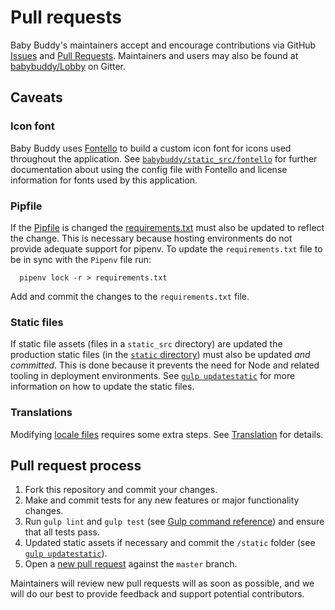 # Pull requests

Baby Buddy's maintainers accept and encourage contributions via GitHub [Issues](https://github.com/babybuddy/babybuddy/issues)
and [Pull Requests](https://github.com/babybuddy/babybuddy/pulls). Maintainers
and users may also be found at [babybuddy/Lobby](https://gitter.im/babybuddy/Lobby)
on Gitter.

## Caveats

### Icon font

Baby Buddy uses [Fontello](https://fontello.com/) to build a custom icon font
for icons used throughout the application. See [`babybuddy/static_src/fontello`](https://github.com/babybuddy/babybuddy/tree/master/babybuddy/static_src/fontello)
for further documentation about using the config file with Fontello and license
information for fonts used by this application.

### Pipfile

If the [Pipfile](https://github.com/babybuddy/babybuddy/tree/master/Pipfile) is changed
the [requirements.txt](https://github.com/babybuddy/babybuddy/tree/master/requirements.txt)
must also be updated to reflect the change. This is necessary because hosting environments
do not provide adequate support for pipenv. To update the `requirements.txt` file to be in
sync with the `Pipenv` file run:

      pipenv lock -r > requirements.txt

Add and commit the changes to the `requirements.txt` file.

### Static files

If static file assets (files in a `static_src` directory) are updated the production
static files (in the [`static` directory](https://github.com/babybuddy/babybuddy/tree/master/static))
must also be updated *and committed*. This is done because it prevents the need for Node
and related tooling in deployment environments. See [`gulp updatestatic`](gulp-command-reference.md#updatestatic)
for more information on how to update the static files.

### Translations

Modifying [locale files](https://github.com/babybuddy/babybuddy/tree/master/locale)
requires some extra steps. See [Translation](translation.md) for details.

## Pull request process

1. Fork this repository and commit your changes.
2. Make and commit tests for any new features or major functionality changes.
3. Run `gulp lint` and `gulp test` (see [Gulp command reference](gulp-command-reference.md))
   and ensure that all tests pass.
4. Updated static assets if necessary and commit the `/static` folder (see [`gulp updatestatic`](gulp-command-reference.md#updatestatic)).
5. Open a [new pull request](https://github.com/babybuddy/babybuddy/compare) against
   the `master` branch.
   
Maintainers will review new pull requests will as soon as possible, and we will
do our best to provide feedback and support potential contributors.
